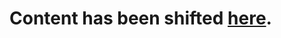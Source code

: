 # Content has been shifted [here](https://gist.github.com/relaxxpls/74b8cb97def38cd0baabfca13462e07b).
